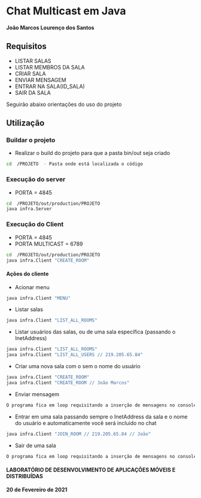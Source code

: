#  Chat Multicast em Java
**João Marcos Lourenço dos Santos**

## Requisitos
* LISTAR SALAS
* LISTAR MEMBROS DA SALA
* CRIAR SALA
* ENVIAR MENSAGEM
* ENTRAR NA SALA(ID_SALA)
* SAIR DA SALA

Seguirão abaixo orientações do uso do projeto  

## Utilização

### Buildar o projeto 
* Realizar o build do projeto para que a pasta bin/out seja criado
 
```sh
cd  /PROJETO  - Pasta onde está localizada o código
```

### Execução do server 
* PORTA = 4845
 
```sh
cd  /PROJETO/out/production/PROJETO
java infra.Server 
```

### Execução do Client
* PORTA = 4845
* PORTA MULTICAST = 6789

```sh
cd  /PROJETO/out/production/PROJETO
java infra.Client "CREATE_ROOM"
```

#### Ações do cliente

*  Acionar menu
```sh
java infra.Client "MENU"
```

*  Listar salas
```sh
java infra.Client "LIST_ALL_ROOMS"
```

*  Listar usuários das salas, ou de uma sala específica (passando o InetAddress)
```sh
java infra.Client "LIST_ALL_ROOMS"
java infra.Client "LIST_ALL_USERS // 219.205.65.84"
```

*  Criar uma nova sala com o sem o nome do usuário
```sh
java infra.Client "CREATE_ROOM" 
java infra.Client "CREATE_ROOM // João Marcos" 
```

*  Enviar mensagem 
```sh 
O programa fica em loop requisitando a inserção de mensagens no console, sendo assim, toda mensagem digitada após a inicialização será automaticamente enviada.
```

*  Entrar em uma sala passando sempre o InetAddress da sala e o nome do usuário e automaticamente você será incluido no chat
```sh 
java infra.Client "JOIN_ROOM // 219.205.65.84 // João" 
```

*  Sair de uma sala 
```sh 
O programa fica em loop requisitando a inserção de mensagens no console, sendo assim, para sair do programa é necessário digitar a palavra "Exit", para que o programa finalize a connexão e o socket seja encerrado.
```
 
 

#### LABORATÓRIO DE DESENVOLVIMENTO DE APLICAÇÕES MÓVEIS E DISTRIBUÍDAS

**20 de Fevereiro de 2021**
 
